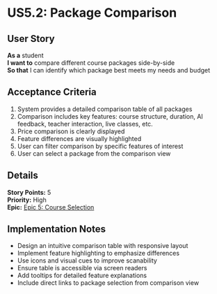 # US5.2: Package Comparison

## User Story

**As a** student  
**I want to** compare different course packages side-by-side  
**So that** I can identify which package best meets my needs and budget

## Acceptance Criteria

1. System provides a detailed comparison table of all packages
2. Comparison includes key features: course structure, duration, AI feedback, teacher interaction, live classes, etc.
3. Price comparison is clearly displayed
4. Feature differences are visually highlighted
5. User can filter comparison by specific features of interest
6. User can select a package from the comparison view

## Details

**Story Points:** 5  
**Priority:** High  
**Epic:** [Epic 5: Course Selection](./README.md)

## Implementation Notes

- Design an intuitive comparison table with responsive layout
- Implement feature highlighting to emphasize differences
- Use icons and visual cues to improve scanability
- Ensure table is accessible via screen readers
- Add tooltips for detailed feature explanations
- Include direct links to package selection from comparison view
